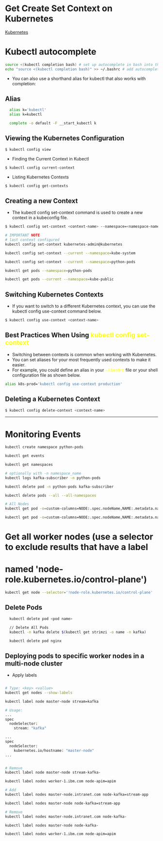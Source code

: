 # Get Create Set Context on Kubernetes

[Kubernetes](https://kubernetes.io/docs/reference/kubectl/cheatsheet/#kubectl-autocomplete)

# Kubectl autocomplete
```bash
source <(kubectl completion bash) # set up autocomplete in bash into the current shell, bash-completion package should be installed first.
echo "source <(kubectl completion bash)" >> ~/.bashrc # add autocomplete permanently to your bash shell.
```
* You can also use a shorthand alias for kubectl that also works with completion:

## Alias
```bash
  alias k='kubectl'
  alias k=kubectl

  complete -o default -F __start_kubectl k
```

## Viewing the Kubernetes Configuration
```bash
$ kubectl config view
```
* Finding the Current Context in Kubectl
```bash
$ kubectl config current-context
```
* Listing Kubernetes Contexts
```bash
$ kubectl config get-contexts
```
## Creating a new Context
* The kubectl config set-context command is used to create a new context in a kubeconfig file.
```bash
$ kubectl config set-context <context-name> --namespace=<namespace-name> --user=<user-name> --cluster=<cluster-name>

# IMPORTANT NOTE
# last context configured
kubectl config set-context kubernetes-admin@kubernetes 

kubectl config set-context --current --namespace=kube-system

kubectl config set-context --current --namespace=python-pods

kubectl get pods --namespace=python-pods 

kubectl get pods --current --namespace=kube-public 


```

## Switching Kubernetes Contexts
* If you want to switch to a different Kubernetes context, you can use the kubectl config use-context command below.
```bash
$ kubectl config use-context <context-name>
```
## Best Practices When Using <span style="color: yellow;">kubectl config set-context</span>
* Switching between contexts is common when working with Kubernetes. 
* You can set aliases for your most frequently used contexts to make it easier. 
* For example, you could define an alias in your <span style="color: yellow;">~/.bashrc</span> file or your shell configuration file as shown below.
```bash
alias k8s-prod='kubectl config use-context production'
```
## Deleting a Kubernetes Context
```bash
$ kubectl config delete-context <context-name>

```

----------------------------------------------------------------
 # Monitoring Events
 ```bash
 kubectl create namespace python-pods

 kubectl get events

 kubectl get namespaces

# optionally with -n namespace_name
 kubectl logs kafka-subscriber -n python-pods

 kubectl delete pod -n python-pods kafka-subscriber

 kubectl delete pods --all --all-namespaces

# All Nodes
kubectl get pod -o=custom-columns=NODE:.spec.nodeName,NAME:.metadata.name --all-namespaces

kubectl get pod -o=custom-columns=NODE:.spec.nodeName,NAME:.metadata.name --all-namespaces

 ```


# Get all worker nodes (use a selector to exclude results that have a label
# named 'node-role.kubernetes.io/control-plane')
```bash
kubectl get node --selector='!node-role.kubernetes.io/control-plane'
```

## Delete Pods
```bash
  kubectl delete pod <pod name>

  // Delete All Pods 
  kubectl -n kafka delete $(kubectl get strimzi -o name -n kafka)

  kubectl delete pod nginx

```


## Deploying pods to specific worker nodes in a multi-node cluster

* Apply labels
```bash

# Type: <key> <vallue> 
kubectl get nodes --show-labels

kubectl label node master-node stream=kafka

# Usage:
...
spec
  nodeSelector:
    stream: "kafka"

...
spec
  nodeSelector:
    kubernetes.io/hostname: "master-node"
...  


# Remove
kubectl label node master-node stream-kafka-

kubectl label nodes worker-1.ibm.com node-apim=apim

# Add
kubectl label nodes master-node.intranet.com node-kafka=stream-app

kubectl label nodes master-node node-kafka=stream-app

# Remove
kubectl label nodes master-node.intranet.com node-kafka-

kubectl label nodes master-node node-kafka-

kubectl label nodes worker-1.ibm.com node-apim=apim
```

